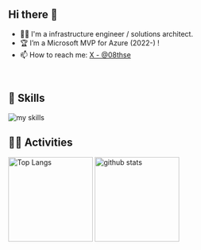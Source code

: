 <!-- プロフィール参照数 ->>
<!--
<div align="right">
  <img src="https://komarev.com/ghpvc/?username=08thse" />
</div>
-->

## Hi there 👋

- 🧑‍💻 I'm a infrastructure engineer / solutions architect.
- 🏆 I’m a Microsoft MVP for Azure (2022-) !
- 📫 How to reach me: [X - @08thse](https://twitter.com/08thse)
<br>

## 🌱 Skills
<img alt="my skills" src="https://skillicons.dev/icons?theme=dark&perline=7&i=azure,windows,powershell,cs,vscode,aws,gcp,kubernetes,docker,linux,md,py,terraform," />
<!-- ライトモード：theme=light, ダークモード：theme=dark -->
<!-- アイコンの選択肢一覧：https://arc.net/l/quote/zizyykfh -->
<br>

## 🏃‍♀️ Activities
<div align="left"> 
  <img alt="Top Langs" height="170px" src="https://github-readme-stats.vercel.app/api?username=08thse&theme=vue-dark&layout=compact" />
  <img alt="github stats" height="170px" src="https://github-readme-stats.vercel.app/api/top-langs/?username=08thse&theme=vue-dark&layout=compact" />
  <!-- ライトモード：theme=light, ダークモード：theme=vue-dark  -->
</div>

<!--
**08thse/08thse** is a ✨ _special_ ✨ repository because its `README.md` (this file) appears on your GitHub profile.

Here are some ideas to get you started:

- 🔭 I’m currently working on ...
- 🌱 I’m currently learning ...
- 👯 I’m looking to collaborate on ...
- 🤔 I’m looking for help with ...
- 💬 Ask me about ...
- 📫 How to reach me: ...
- 😄 Pronouns: ...
- ⚡ Fun fact: ...
-->

<!-- Special Thanks - https://qiita.com/mmnn/items/cf465d271171cba8bd51 -->
